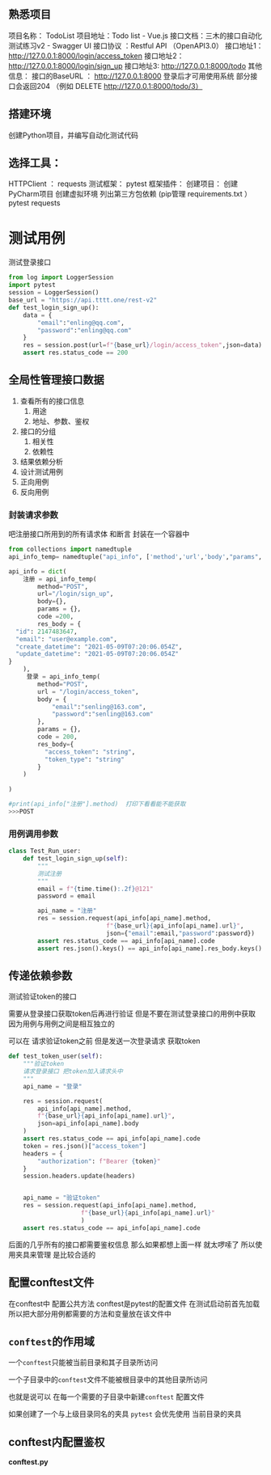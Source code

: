 ## 熟悉项目

项目名称： TodoList
项目地址：Todo list - Vue.js
接口文档：三木的接口自动化测试练习v2 - Swagger UI
接口协议 ：Restful API （OpenAPI3.0）
接口地址1：http://127.0.0.1:8000/login/access_token
接口地址2：http://127.0.0.1:8000/login/sign_up
接口地址3: http://127.0.0.1:8000/todo
其他信息：
接口的BaseURL ： http://127.0.0.1:8000
 登录后才可用使用系统
部分接口会返回204 （例如 DELETE http://127.0.0.1:8000/todo/3）

## 搭建环境

创建Python项目，并编写自动化测试代码

## 选择工具：

HTTPClient ： requests
测试框架： pytest
框架插件：
创建项目：
创建PyCharm项目
创建虚拟环境
列出第三方包依赖 (pip管理 requirements.txt ）
pytest
requests

# 测试用例

测试登录接口

```python
from log import LoggerSession
import pytest
session = LoggerSession()
base_url = "https://api.tttt.one/rest-v2"
def test_login_sign_up():
    data = {
        "email":"enling@qq.com",
        "password":"enling@qq.com"
    }
    res = session.post(url=f"{base_url}/login/access_token",json=data)
    assert res.status_code == 200
```

## 全局性管理接口数据

1. 查看所有的接口信息
   1. 用途
   2. 地址、参数、鉴权
2. 接口的分组
   1. 相关性
   2. 依赖性
3.  结果依赖分析
4.  设计测试用例
   1. 正向用例
   2. 反向用例



### 封装请求参数

吧注册接口所用到的所有请求体 和断言 封装在一个容器中

```python
from collections import namedtuple
api_info_temp= namedtuple("api_info", ['method','url','body',"params",'code','res_body'])

api_info = dict(
    注册 = api_info_temp(
        method="POST",
        url="/login/sign_up",
        body={},
        params = {},
        code =200,
        res_body = {
  "id": 2147483647,
  "email": "user@example.com",
  "create_datetime": "2021-05-09T07:20:06.054Z",
  "update_datetime": "2021-05-09T07:20:06.054Z"
}
    ),
     登录 = api_info_temp(
        method="POST",
        url = "/login/access_token",
        body = {
            "email":"senling@163.com",
            "password":"senling@163.com"
        },
        params = {},
        code = 200,
        res_body={
          "access_token": "string",
          "token_type": "string"
        }
    )
    
)

#print(api_info["注册"].method)  打印下看看能不能获取
>>>POST
```

### 用例调用参数

```python
class Test_Run_user:
    def test_login_sign_up(self):
        """
        测试注册
        """
        email = f"{time.time():.2f}@121"
        password = email

        api_name = "注册"
        res = session.request(api_info[api_name].method,
                           f"{base_url}{api_info[api_name].url}",
                           json={"email":email,"password":password})
        assert res.status_code == api_info[api_name].code
        assert res.json().keys() == api_info[api_name].res_body.keys()
```

## 传递依赖参数

测试验证token的接口

需要从登录接口获取token后再进行验证  但是不要在测试登录接口的用例中获取  因为用例与用例之间是相互独立的  

可以在 请求验证token之前 但是发送一次登录请求 获取token  

```python
def test_token_user(self):
    """验证token
    请求登录接口 把token加入请求头中 
    """
    api_name = "登录"

    res = session.request(
        api_info[api_name].method,
        f"{base_url}{api_info[api_name].url}",
        json=api_info[api_name].body
    )
    assert res.status_code == api_info[api_name].code
    token = res.json()["access_token"]
    headers = {
        "authorization": f"Bearer {token}"
    }
    session.headers.update(headers)


    api_name = "验证token"
    res = session.request(api_info[api_name].method,
                    f"{base_url}{api_info[api_name].url}"
                    )
    assert res.status_code == api_info[api_name].code
```

后面的几乎所有的接口都需要鉴权信息 那么如果都想上面一样 就太啰嗦了  所以使用夹具来管理 是比较合适的

## 配置conftest文件

在conftest中 配置公共方法  conftest是pytest的配置文件 在测试启动前首先加载  所以把大部分用例都需要的方法和变量放在该文件中 

## `conftest`的作用域

一个`conftest`只能被当前目录和其子目录所访问 

一个子目录中的`conftest`文件不能被根目录中的其他目录所访问 

也就是说可以 在每一个需要的子目录中新建`conftest` 配置文件

如果创建了一个与上级目录同名的夹具 `pytest` 会优先使用 当前目录的夹具

## conftest内配置鉴权

**conftest.py**

